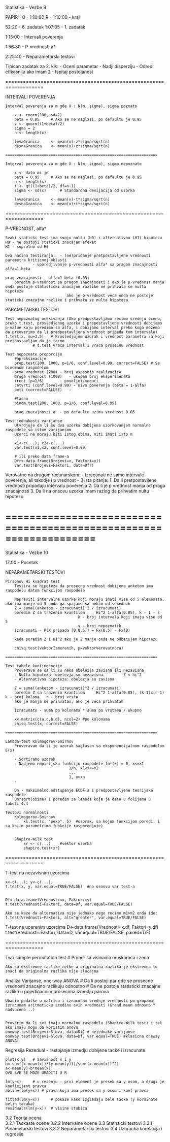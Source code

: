 Statistika - Vezbe 9

PAPIR 	- 0 - 1:10:00
R	- 1:10:00 - kraj

52:20 	- 6. zadatak
1:07:05 - 1. zadatak

1:15:00 - Intervali poverenja

1:56:30 - P-vrednost, a*

2:25:40 - Neparametarski testovi

Tipican zadatak za 2. klk:
	- Oceni parametar
	- Nadji disperziju
	- Odredi efikasniju ako imam 2
	- Ispitaj postojanost

===================================================================

INTERVALI POVERENJA

	Interval poverenja za m gde X : N(m, sigma), sigma poznato

		x <- rnorm(100, sd=2)
		beta = 0.95		# Ako se ne naglasi, po defaultu je 0.95
		z <- qnorm((1+beta)/2)
		sigma = 2
		n <- length(x)
	
		levaGranica 	<- mean(x)-z*sigma/sqrt(n)
		desnaGranica 	<- mean(x)+z*sigma/sqrt(n)

	===================================================================

	Interval poverenja za m gde X : N(m, sigma), sigma nepoznato

		x <- dato mi je
		beta = 0.95		# Ako se ne naglasi, po defaultu je 0.95
		n <- length(x)
		t <- qt((1+beta)/2, df=n-1)
		sigma <- sd(x)		# Standardna devijacija od uzorka

		levaGranica 	<- mean(x)-t*sigma/sqrt(n)
		desnaGranica 	<- mean(x)+t*sigma/sqrt(n)

===================================================================

P-VREDNOST, alfa*

	Svaki staticki test ima svoju nultu (H0) i alternativnu (H1) hipotezu
	H0 - ne postoji staticki znacajan efekat
	H1 - suprotno od H0

	Dva nacina testiranja:	- (ne)pridanje pretpostavljene vrednosti parametra kriticnoj oblasti
				- uporedjivanje p-vrednosti alfa* sa pragom znacajnosti alfa=1-beta

	prag znacajnosti - alfa=1-beta (0.05)
		poredim p-vrednost sa pragom znacajnosti i ako je p-vrednost manja onda postoje statisticki znacajne razlike ne prihvata se nulta hipoteza
							   ako je p-vrednost veca onda ne postoje staticki znacajne razlike i prihvata se nulta hipoteza

PARAMETARSKI TESTOVI

	Test nepoznatog ocekivanja (Ako predpostavljamo recimo srednju ocenu, preko t.test, prosledjenog uzorka i prepostavljene vrednosti dobijamo p-value koju poredimo sa alfa, i dobijamo interval preko koga mozemo da preoverimo da li predpostavljena vrednost pripada tom intervalu)
	t.test(x, mu=3.5)	# Prosledjujem uzorak i vrednost parametra za koji pretpostavljam da je tacno
				# t.test vraca interval i vraca prosecnu vrednost
	
	Test nepoznate proporcije
		#aproksimacije
		prop.test(200, 1000, p=1/6, conf.level=0.99, correct=FALSE)	# Sa binomnom raspodelom
		prva vrednost (200)	- broj uspesnih realizacija
		druga vrednost (1000)	- ukupan broj eksperimenata
		treci (p=1/6)		- povoljni/moguci
		cetvrti (conf.level=0.99) - nivo poverenja (beta = 1-alfa)
		peti (correct=FALLSE)	- 

		#tacno
		binom.test(200, 1000, p=1/6, conf.level=0.99)

		prag znacajnosti a 	- po defaultu uzima vrednost 0.05

	Test jednakosti varijanse
		Utvrdjuje da li su dva uzorka dobijena uzorkovanjem normalne raspodele sa istom varijansom
		Uzorci ne moraju biti istog obima, niti imati isto m

		x1<-c(...);	x2<-c(...)
		var.test(x1,x2, conf.level=0.99)

		# ili preko data frame-a
		Dfr<-data.frame(Brojevi=x, Faktori=y))
		var.test(Brojevi~Faktori, data=Dfr) 

	
Verovatno na drugom racunarskom:
	- Izracunati ne samo intervale poverenja, ali takodje i p vrednost
	- 3 ista pitanja:
		1. Da li pretpostavljene vrednosti pripadaju intervalu poverenja
		2. Da li je p vrednost manja od praga znacajnosti
		3. Da li na onsovu uzorka imam razlog da prihvatim nultu hipotezu


===================================================================
===================================================================
Statistika - Vezbe 10

17:00	- Pocetak

 
NEPARAMETARSKI TESTOVI

	Pirsonov Hi kvadrat test
		Testira se hipoteza da prosecna vrednost dobijena anketom ima raspodelu datom funkcijom raspodele

		Napraviti intervalne uzorke koji moraju imati vise od 5 elemenata, ako ima manje od 5 onda ga spajamo sa nekim od susednih
		Z = suma((anketom - izracunati)^2 / izracunati)
		poredim Z sa trazenim kvantilom		Hi^2 1-alfa(0.05), k - 1 - s
									k - broj intervala koji imaju vise od 5
									s - broj nepoznatih
		izracunati - P(X pripada [0,0.5)) = Fx(0.5) - Fx(0)

		kada poredim Z i Hi^2 ako je Z manje onda ne odbacujem hipotezu

		chisq.test(vektorIzmerenih, p=vektorVerovatnoca)

	===================================================================

	Test tabele kontingencije
		Proverava se da li su neka obelezja zavisna ili nezavisna
		- Nulta hipoteza: obelezja su nezavisna			Z < hi^2
		- Alternativna hipoteza: obelezja su zavisna

		Z = suma((anketom - izracunati)^2 / izracunati)
		poredim Z sa trazenim kvantilom		Hi^2 1-alfa(0.05), (k-1)x(r-1)     k - broj kolona   r - broj vrsta
		ako je manja ne prihvatam, ako je veca prihvatam

		izracunato - suma po kolonama * suma po vrstama / ukupno
					
		x<-matrix(c(a,c,b,d), ncol=2) #po kolonama
		chisq.test(x, correct=FALSE)

	===================================================================

	Lambda-test Kolmogorov-Smirnov
		Proveravam da li je uzorak saglasan sa eksponencijalnom raspodelom E(x)

		- Sortiramo uzorak
		- Nadjemo empirijsku funkciju raspodele fn*(x) = 0, x<=x1
								1/n, x1<x<=x2
								...
								1, x>xn
		- 

		Dn - maksimalno odstupanje ECDF-a i predpostavljene teorijske raspodele
		Dn*sqrt(obima) i poredim za lambda koje je dato u folijama u tabeli 4.4

	Testovi normalnosti
		Kolmogorov-Smirnov
			ks.test(x, "pexp", 5)  #uzorak, sa kojom funkcijom poredi, i sa kojim parametrima funkcije rasporedjuje)


		Shapiro-Wilk test
			xr <- c(...)	#vektor uzorka
			shapiro.test(xr)

===================================================================

T-test na nezavisnim uzorcima

	x<-c(...); y<-c(...);
	t.test(x, y, var.equal=TRUE/FALSE)	#na osnovu var.test-a


	Df<-data.frame(Vrednosti=x, Faktori=y)
	t.test(Vrednosti~Faktori, data=Df, var.equal=TRUE/FALSE)

	Ako se kaze da alternativa nije jednako nego recimo m1>m2 onda ide:
	t.test(Vrednosti~Faktori, alt="greater", var.equal=TRUE/FALSE)


T-test na uparenim uzorcima
	D<-data.frame(Vrednosti=x.df, Faktori=y.df)
	t.test(Vrednosti~Faktori, data=D, var.equal=TRUE/FALSE, paired=T/F)

===================================================================

Two sample permutation test
	# Primer sa visinama muskaraca i zena

	Ako su ekstremne razlike retke a originalna razlika je ekstremna to znaci da originalna razlika nije slucajna


Analiza Varijanse, one-way ANOVA
	# Da li postoji par gde se prosecne vrednosti znacajno razlikuju odnostno
	# Da ne postoje statisticki znacajne razlike u pojedinacnim prosecima izmedju parova

	Ubacim podatke u matricu i izracunam srednje vrednosti po grupama, izracunam aritmeticku sredinu svih vrednosti (Grand mean odnosno Y nadvuceno ..)


	Proverim da li svi imaju normalnu raspodelu (Shapiro-Wilk test) i tek ako imaju mogu da koristim anovu
	oneway.test(Brojevi~Slova, data=Df)	# nejednake varijanse
	oneway.test(Brojevi~Slova, data=Df, var.equal=TRUE)	#klasicna oneway ANOVA:

Regresija
	Rezedual - rastojanje izmedju dobijene tacke i izracunate

	plot(x,y)	# zavisnost x i y
	b<-sum((x-mean(x))*(y-mean(y)))/sum((x-mean(x))^2)
	a<-mean(y)-b*mean(x)
	OVO SVE SE MOZE URADITI U R

	lm(y~x)		# u resenju - prvi element je presek sa y osom, a drugi je koeficijent pravca
	abline(lm(y~x))	# prava koja ima presek sa y osom i koef pravca

	fitted(lm(y~x))		# pokaze kako izgledaju bele tacke (y kordinate belih tacaka)
	residuals(lm(y~x)) 	# visine stubica
	

3.2 Teorija ocena	
	3.2.1 Tackaste ocene
	3.2.2 Intervalne ocene
3.3 Statisticki testovi
	3.3.1 Parametarski testovi
	3.3.2 Neparametarski testovi
3.4 Uzoracka korelacija i regresija
	
